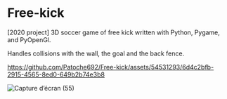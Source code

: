 # Free-kick
[2020 project] 3D soccer game of free kick written with Python, Pygame, and PyOpenGl.

Handles collisions with the wall, the goal and the back fence.

https://github.com/Patoche692/Free-kick/assets/54531293/6d4c2bfb-2915-4565-8ed0-649b2b74e3b8

![Capture d’écran (55)](https://github.com/Patoche692/Free-kick/assets/54531293/aa213f25-f955-417d-8472-a9c79ccccb63)
